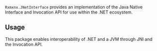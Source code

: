 `Rxmxnx.JNetInterface` provides an implementation of the Java Native Interface and Invocation API for use within the
.NET ecosystem.

## Usage

This package enables interoperability of .NET and a JVM through JNI and the Invocation API.